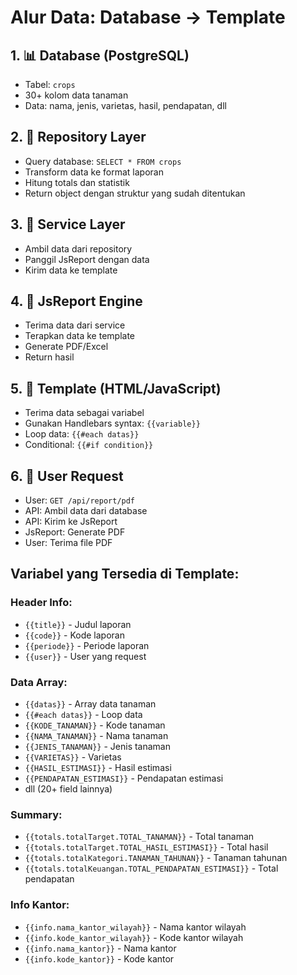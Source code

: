 # Alur Data: Database → Template

## 1. 📊 Database (PostgreSQL)
- Tabel: `crops`
- 30+ kolom data tanaman
- Data: nama, jenis, varietas, hasil, pendapatan, dll

## 2. 🔄 Repository Layer
- Query database: `SELECT * FROM crops`
- Transform data ke format laporan
- Hitung totals dan statistik
- Return object dengan struktur yang sudah ditentukan

## 3. 🚀 Service Layer
- Ambil data dari repository
- Panggil JsReport dengan data
- Kirim data ke template

## 4. 🎨 JsReport Engine
- Terima data dari service
- Terapkan data ke template
- Generate PDF/Excel
- Return hasil

## 5. 📄 Template (HTML/JavaScript)
- Terima data sebagai variabel
- Gunakan Handlebars syntax: `{{variable}}`
- Loop data: `{{#each datas}}`
- Conditional: `{{#if condition}}`

## 6. 📱 User Request
- User: `GET /api/report/pdf`
- API: Ambil data dari database
- API: Kirim ke JsReport
- JsReport: Generate PDF
- User: Terima file PDF

## Variabel yang Tersedia di Template:

### Header Info:
- `{{title}}` - Judul laporan
- `{{code}}` - Kode laporan
- `{{periode}}` - Periode laporan
- `{{user}}` - User yang request

### Data Array:
- `{{datas}}` - Array data tanaman
- `{{#each datas}}` - Loop data
- `{{KODE_TANAMAN}}` - Kode tanaman
- `{{NAMA_TANAMAN}}` - Nama tanaman
- `{{JENIS_TANAMAN}}` - Jenis tanaman
- `{{VARIETAS}}` - Varietas
- `{{HASIL_ESTIMASI}}` - Hasil estimasi
- `{{PENDAPATAN_ESTIMASI}}` - Pendapatan estimasi
- dll (20+ field lainnya)

### Summary:
- `{{totals.totalTarget.TOTAL_TANAMAN}}` - Total tanaman
- `{{totals.totalTarget.TOTAL_HASIL_ESTIMASI}}` - Total hasil
- `{{totals.totalKategori.TANAMAN_TAHUNAN}}` - Tanaman tahunan
- `{{totals.totalKeuangan.TOTAL_PENDAPATAN_ESTIMASI}}` - Total pendapatan

### Info Kantor:
- `{{info.nama_kantor_wilayah}}` - Nama kantor wilayah
- `{{info.kode_kantor_wilayah}}` - Kode kantor wilayah
- `{{info.nama_kantor}}` - Nama kantor
- `{{info.kode_kantor}}` - Kode kantor
